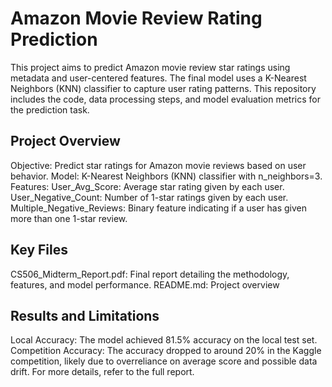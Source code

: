 # Amazon Movie Review Rating Prediction
This project aims to predict Amazon movie review star ratings using metadata and user-centered features. The final model uses a K-Nearest Neighbors (KNN) classifier to capture user rating patterns. This repository includes the code, data processing steps, and model evaluation metrics for the prediction task.

## Project Overview
Objective: Predict star ratings for Amazon movie reviews based on user behavior.
Model: K-Nearest Neighbors (KNN) classifier with n_neighbors=3.
Features:
User_Avg_Score: Average star rating given by each user.
User_Negative_Count: Number of 1-star ratings given by each user.
Multiple_Negative_Reviews: Binary feature indicating if a user has given more than one 1-star review.

## Key Files
CS506_Midterm_Report.pdf: Final report detailing the methodology, features, and model performance.
README.md: Project overview 

## Results and Limitations
Local Accuracy: The model achieved 81.5% accuracy on the local test set.
Competition Accuracy: The accuracy dropped to around 20% in the Kaggle competition, likely due to overreliance on average score and possible data drift.
For more details, refer to the full report.
